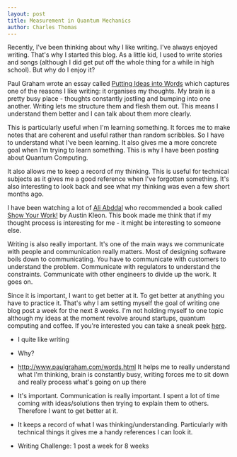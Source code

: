 ```yaml
---
layout: post
title: Measurement in Quantum Mechanics
author: Charles Thomas
---
```


Recently, I've been thinking about why I like writing. I've always enjoyed writing. That's why I started this blog. As a little kid, I used to write stories and songs (although I did get put off the whole thing for a while in high school). But why do I enjoy it?

Paul Graham wrote an essay called [Putting Ideas into Words](http://www.paulgraham.com/words.html) which captures one of the reasons I like writing: it organises my thoughts. My brain is a pretty busy place - thoughts constantly jostling and bumping into one another. Writing lets me structure them and flesh them out. This means I understand them better and I can talk about them more clearly.

This is particularly useful when I'm learning something. It forces me to make notes that are coherent and useful rather than random scribbles. So I have to understand what I've been learning. It also gives me a more concrete goal when I'm trying to learn something. This is why I have been posting about Quantum Computing.

It also allows me to keep a record of my thinking. This is useful for technical subjects as it gives me a good reference when I've forgotten something. It's also interesting to look back and see what my thinking was even a few short months ago.

I have been watching a lot of [Ali Abddal](https://www.youtube.com/channel/UCoOae5nYA7VqaXzerajD0lg) who recommended a book called [Show Your Work!](https://austinkleon.com/show-your-work/) by Austin Kleon. This book made me think that if my thought process is interesting for me - it might be interesting to someone else.

Writing is also really important. It's one of the main ways we communicate with people and communication really matters. Most of designing software boils down to communicating. You have to communicate with customers to understand the problem. Communicate with regulators to understand the constraints. Communicate with other engineers to divide up the work. It goes on. 

Since it is important, I want to get better at it. To get better at anything you have to practice it. That's why I am setting myself the goal of writing one blog post a week for the next 8 weeks. I'm not holding myself to one topic although my ideas at the moment revolve around startups, quantum computing and coffee. If you're interested you can take a sneak peek [here](https://github.com/Ottermad/ottermad.github.io/pulls).


- I quite like writing

- Why?

- http://www.paulgraham.com/words.html It helps me to really understand what I'm thinking, brain is constantly busy, writing forces me to sit down and really process what's going on up there

- It's important. Communication is really important. I spent a lot of time coming with ideas/solutions then trying to explain them to others. Therefore I want to get better at it.

- It keeps a record of what I was thinking/understanding. Particularly with technical things it gives me a handy references I can look it.

- Writing Challenge: 1 post a week for 8 weeks 
